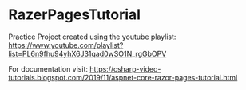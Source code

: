 # RazerPagesTutorial

Practice Project created using the youtube playlist:
https://www.youtube.com/playlist?list=PL6n9fhu94yhX6J31qad0wSO1N_rgGbOPV

For documentation visit: https://csharp-video-tutorials.blogspot.com/2019/11/aspnet-core-razor-pages-tutorial.html